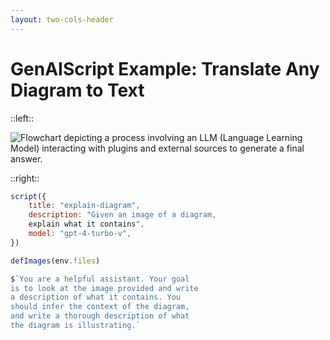 ```yaml
---
layout: two-cols-header
---
```

# GenAIScript Example: Translate Any Diagram to Text

::left::

![Flowchart depicting a process involving an LLM (Language Learning Model) interacting with plugins and external sources to generate a final answer.](/plug-in.png)

::right::

<v-click>

```js
script({
    title: "explain-diagram",
    description: "Given an image of a diagram,
    explain what it contains",
    model: "gpt-4-turbo-v",
})

defImages(env.files)

$`You are a helpful assistant. Your goal 
is to look at the image provided and write 
a description of what it contains. You 
should infer the context of the diagram, 
and write a thorough description of what 
the diagram is illustrating.`
```

</v-click>
